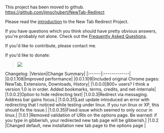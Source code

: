 This project has been moved to github.  https://github.com/jimschubert/NewTab-Redirect

Please read the [introduction](NewTabRedirectIntro.md) to the New Tab Redirect Project.

If you have questions which you think should have pretty obvious answers, you're probably not alone.  Check out the [Frequently Asked Questions](FAQ.md).

If you'd like to contribute, please contact me.

If you'd like to donate:
> [![](https://www.paypal.com/en_US/i/btn/btn_donateCC_LG.gif)](https://www.paypal.com/cgi-bin/webscr?cmd=_s-xclick&hosted_button_id=ZZLESZ8TJRVGJ)

Changelog:
|Version|Change Summary|
|:------|:-------------|
|0.0.1.108|Improved performance|
|0.0.1.109|Included original Chrome pages: NewTab, Extensions, Downloads, History|
|1.0.0.0|800+ users? I think a version 1.0 is in order. Added bookmarks, terms, credits, and net-internals|
|1.0.0.2|Option to hide redirecting text|
|1.0.0.3|Redirect via messaging. Address bar gains focus.|
|1.0.0.31|Last update introduced an error with redirecting that I noticed while testing under linux.  If you run linux or XP, this should fix the issue.|
|1.0.0.35|Fixed issue which seemed to only occur in linux.|
|1.0.1  |Removed validation of URIs on the options page.  Be warned: if you type in gibberish, your redirected new tab page will be gibberish.|
|1.0.2  |Changed default, new installation new tab page to the options page |